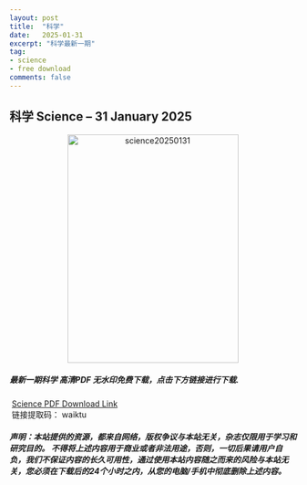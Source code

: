 ```yaml
---
layout: post
title:  "科学"
date:   2025-01-31
excerpt: "科学最新一期"
tag:
- science 
- free download
comments: false
---
```


## 科学 Science – 31 January 2025

<div align="center">
<img src="https://i.postimg.cc/C5mVzxGY/Science-31-January-2025-00.png" alt="science20250131" border="0" width = 300 height = 400 /> 
</div>


 <h5>最新一期科学 高清PDF 无水印免费下载，点击下方链接进行下载. </h5>
 
  <a href="https://wwfh.lanzout.com/isFVJ2mpi5be">Science PDF Download Link</a>  
  <br/>
  链接提取码： waiktu
 
##### 声明：本站提供的资源，都来自网络，版权争议与本站无关，杂志仅限用于学习和研究目的。 不得将上述内容用于商业或者非法用途，否则，一切后果请用户自负，我们不保证内容的长久可用性，通过使用本站内容随之而来的风险与本站无关，您必须在下载后的24个小时之内，从您的电脑/手机中彻底删除上述内容。
